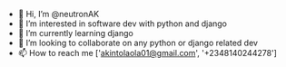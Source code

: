 - 👋 Hi, I’m @neutronAK
- 👀 I’m interested in software dev with python and django
- 🌱 I’m currently learning django
- 💞️ I’m looking to collaborate on any python or django related dev
- 📫 How to reach me ['akintolaola01@gmail.com', '+2348140244278']

<!---
neutronAK/neutronAK is a ✨ special ✨ repository because its `README.md` (this file) appears on your GitHub profile.
You can click the Preview link to take a look at your changes.
--->
